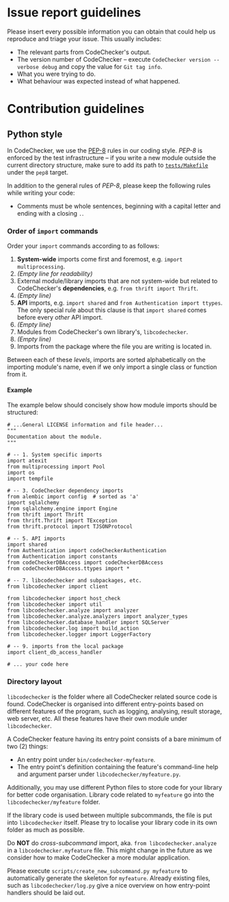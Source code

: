 Issue report guidelines
=======================
Please insert every possible information you can obtain that could help us
reproduce and triage your issue. This usually includes:

 * The relevant parts from CodeChecker's output.
 * The version number of CodeChecker &ndash; execute
   `CodeChecker version --verbose debug` and copy the value for `Git tag info`.
 * What you were trying to do.
 * What behaviour was expected instead of what happened.


Contribution guidelines
=======================

Python style
------------
In CodeChecker, we use the [PEP-8](https://www.python.org/dev/peps/pep-0008)
rules in our coding style. _PEP-8_ is enforced by the test infrastructure
&ndash; if you write a new module outside the current directory structure,
make sure to add its path to [`tests/Makefile`](`tests/Makefile`) under the
`pep8` target.

In addition to the general rules of _PEP-8_, please keep the following rules
while writing your code:

  * Comments must be whole sentences, beginning with a capital letter and
    ending with a closing `.`.

### Order of `import` commands
Order your `import` commands according to as follows:

  1. **System-wide** imports come first and foremost, e.g.
    `import multiprocessing`.
  2. _(Empty line for readability)_
  3. External module/library imports that are not system-wide but related to
     CodeChecker's **dependencies**, e.g. `from thrift import Thrift`.
  4. _(Empty line)_
  5. **API** imports, e.g. `import shared` and `from Authentication import
     ttypes`. The only special rule about this clause is that `import shared`
     comes before every _other_ API import.
  6. _(Empty line)_
  7. Modules from CodeChecker's own library's, `libcodechecker`.
  8. _(Empty line)_
  9. Imports from the package where the file you are writing is located in.

Between each of these _levels_, imports are sorted alphabetically on the
importing module's name, even if we only import a single class or function from
it.

#### Example
The example below should concisely show how module imports should be
structured:

~~~~{.py}
# ...General LICENSE information and file header...
"""
Documentation about the module.
"""

# -- 1. System specific imports
import atexit
from multiprocessing import Pool
import os
import tempfile

# -- 3. CodeChecker dependency imports
from alembic import config  # sorted as 'a'
import sqlalchemy
from sqlalchemy.engine import Engine
from thrift import Thrift
from thrift.Thrift import TException
from thrift.protocol import TJSONProtocol

# -- 5. API imports
import shared
from Authentication import codeCheckerAuthentication
from Authentication import constants
from codeCheckerDBAccess import codeCheckerDBAccess
from codeCheckerDBAccess.ttypes import *

# -- 7. libcodechecker and subpackages, etc.
from libcodechecker import client

from libcodechecker import host_check
from libcodechecker import util
from libcodechecker.analyze import analyzer
from libcodechecker.analyze.analyzers import analyzer_types
from libcodechecker.database_handler import SQLServer
from libcodechecker.log import build_action
from libcodechecker.logger import LoggerFactory

# -- 9. imports from the local package
import client_db_access_handler

# ... your code here
~~~~

### Directory layout
`libcodechecker` is the folder where all CodeChecker related source code is
found. CodeChecker is organised into different entry-points based on different
features of the program, such as logging, analysing, result storage, web
server, etc. All these features have their own module under `libcodechecker`.

A CodeChecker feature having its entry point consists of a bare minimum of
two (2) things:

 * An entry point under `bin/codechecker-myfeature`.
 * The entry point's definition containing the feature's command-line help and
   argument parser under `libcodechecker/myfeature.py`.

Additionally, you may use different Python files to store code for your library
for better code organisation. Library code related to `myfeature` go into the
`libcodechecker/myfeature` folder.

If the library code is used between multiple subcommands, the file is put into
`libcodechecker` itself. Please try to localise your library code in its own
folder as much as possible.

Do **NOT** do _cross-subcommand_ import, aka. `from libcodechecker.analyze` in
a `libcodechecker.myfeature` file. This might change in the future as we
consider how to make CodeChecker a more modular application.

Please execute `scripts/create_new_subcommand.py myfeature` to automatically
generate the skeleton for `myfeature`. Already existing files, such as
`libcodechecker/log.py` give a nice overview on how entry-point handlers should
be laid out.
